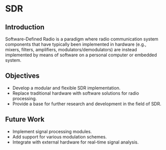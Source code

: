 # SDR

## Introduction

Software-Defined Radio is a paradigm where radio communication system components that have typically been implemented in hardware (e.g., mixers, filters, amplifiers, modulators/demodulators) are instead implemented by means of software on a personal computer or embedded system.

## Objectives

- Develop a modular and flexible SDR implementation.
- Replace traditional hardware with software solutions for radio processing.
- Provide a base for further research and development in the field of SDR.

## Future Work

- Implement signal processing modules.
- Add support for various modulation schemes.
- Integrate with external hardware for real-time signal analysis.
